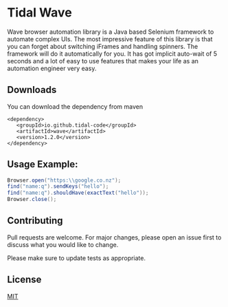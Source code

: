# Tidal Wave

Wave browser automation library is a Java based Selenium framework to automate complex UIs. The most impressive feature of this library is that you can forget about switching iFrames and handling spinners. The framework will do it automatically for you. It has got implicit auto-wait of 5 seconds and a lot of easy to use features that makes your life as an automation engineer very easy.

## Downloads

You can download the dependency from maven

``` maven
<dependency>
   <groupId>io.github.tidal-code</groupId>
   <artifactId>wave</artifactId>
   <version>1.2.0</version>
</dependency>
```

## Usage Example:

``` java
Browser.open("https:\\google.co.nz");
find("name:q").sendKeys("hello");
find("name:q").shouldHave(exactText("hello"));
Browser.close();
```

## Contributing
Pull requests are welcome. For major changes, please open an issue first to discuss what you would like to change.

Please make sure to update tests as appropriate.

## License
[MIT](https://choosealicense.com/licenses/mit/)
